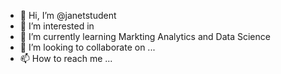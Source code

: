 - 👋 Hi, I’m @janetstudent
- 👀 I’m interested in 
- 🌱 I’m currently learning Markting Analytics and Data Science
- 💞️ I’m looking to collaborate on ...
- 📫 How to reach me ...

<!---
janetstudent/janetstudent is a ✨ special ✨ repository because its `README.md` (this file) appears on your GitHub profile.
You can click the Preview link to take a look at your changes.
--->
